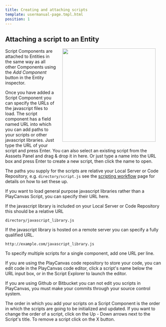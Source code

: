 ```yaml
---
title: Creating and attaching scripts
template: usermanual-page.tmpl.html
position: 1
---
```


## Attaching a script to an Entity

<img src="/images/user-manual/components/component-script.jpg" style="width: 300px; float: right; padding: 20px; padding-top: 0px;"/>

Script Components are attached to Entities in the same way as all other Components using the *Add Component* button in the Entity inspector.

Once you have added a Script Component you can specify the URLs of the javascript files to load. The script component has a field named URL into which you can add paths to your scripts or other javascript libraries. Just type the URL of your script and press Enter. You can also select an existing script from the Asssets Panel and drag & drop it in here. Or just type a name into the URL box and press Enter to create a new script, then click the name to open.

The paths you supply for the scripts are relative your Local Server or Code Repository, e.g. `directory/script.js` see the [scripting workflow][2] page for details on how to set these up.

If you want to load general purpose javascript libraries rather than a PlayCanvas Script, you can specify their URL here.

If the javascript library is included on your Local Server or Code Repository this should be a relative URL

~~~sh~~~
directory/javascript_library.js
~~~

If the javascript library is hosted on a remote server you can specify a fully qualified URL.

~~~sh~~~
http://example.com/javascript_library.js
~~~

To specify multiple scripts for a single component, add one URL per line.

If you are using the PlayCanvas code repository to store your code, you can edit code in the PlayCanvas code editor, click a script's name below the URL input box, or in the Script Explorer to launch the editor.

<div class="alert alert-info">
If you are using Github or Bitbucket you can not edit you scripts in PlayCanvas, you must make your commits through your source control system.
</div>

The order in which you add your scripts on a Script Component is the order in which the scripts are going to be initialized and updated. If you want to change the order of a script, click on the Up - Down arrows next to the Script's title. To remove a script click on the X button.

[2]: /user-manual/scripting/workflow
[3]: /images/platform/component_script.png "Add urls of scripts to the script component"

